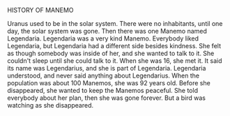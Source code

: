 HISTORY OF MANEMO

  Uranus used to be in the solar system. There were no inhabitants, until one day, the solar system was gone. Then there was one Manemo named Legendaria. 
        Legendaria was a very kind Manemo. Everybody liked Legendaria, but Legendaria had a different side besides kindness. She felt as though somebody was inside of her, and she wanted to talk to it. She couldn't sleep until she could talk to it. When she was 16, she met it. It said its name was Legendarius, and she is part of Legendaria. Legendaria understood, and never said anything about Legendarius. When the population was about 100 Manemos, she was 92 years old. Before she disappeared, she wanted to keep the Manemos peaceful. She told everybody about her plan, then she was gone forever. But a bird was watching as she disappeared.

